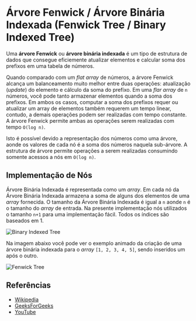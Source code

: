 # Árvore Fenwick / Árvore Binária Indexada (Fenwick Tree / Binary Indexed Tree)

Uma **árvore Fenwick** ou **árvore binária indexada** é um tipo de
estrutura de dados que consegue eficiemente atualizar elementos e
calcular soma dos prefixos em uma tabela de números.

Quando comparado com um _flat array_ de números, a árvore Fenwick
alcança um balanceamento muito melhor entre duas operações: atualização
(_update_) do elemento e cálculo da soma do prefíxo. Em uma _flar array_
de `n` números, você pode tanto armazenar elementos quando a soma dos
prefixos. Em ambos os casos, computar a soma dos prefixos requer ou
atualizar um array de elementos também requerem um tempo linear, contudo,
a demais operações podem ser realizadas com tempo constante.
A árvore Fenwick permite ambas as operações serem realizadas com tempo
`O(log n)`.

Isto é possível devido a representação dos números como uma árvore, aonde
os valores de cada nó é a soma dos números naquela sub-árvore. A estrutura
de árvore permite operações a serem realizadas consumindo somente acessos
a nós em `O(log n)`.

## Implementação de Nós

Árvore Binária Indexada é representada como um _array_. Em cada nó da Árvore
Binária Indexada armazena a soma de alguns dos elementos de uma _array_
fornecida. O tamanho da Árvore Binária Indexada é igual a `n` aonde `n` é o
tamanho do _array_ de entrada. Na presente implementação nós utilizados o
tamanho `n+1` para uma implementação fácil. Todos os índices são baseados em 1.

![Binary Indexed Tree](https://www.geeksforgeeks.org/wp-content/uploads/BITSum.png)

Na imagem abaixo você pode ver o exemplo animado da criação de uma árvore
binária indexada para o _array_ `[1, 2, 3, 4, 5]`, sendo inseridos um após
o outro.

![Fenwick Tree](https://upload.wikimedia.org/wikipedia/commons/d/dc/BITDemo.gif)

## Referências

- [Wikipedia](https://en.wikipedia.org/wiki/Fenwick_tree)
- [GeeksForGeeks](https://www.geeksforgeeks.org/binary-indexed-tree-or-fenwick-tree-2/)
- [YouTube](https://www.youtube.com/watch?v=CWDQJGaN1gY&index=18&t=0s&list=PLLXdhg_r2hKA7DPDsunoDZ-Z769jWn4R8)

